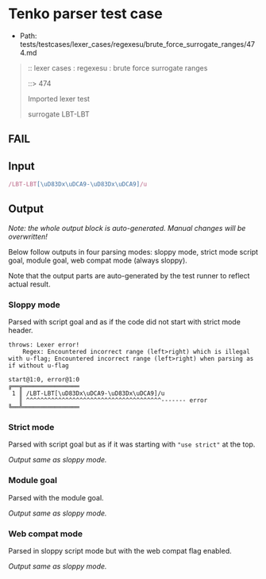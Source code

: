 # Tenko parser test case

- Path: tests/testcases/lexer_cases/regexesu/brute_force_surrogate_ranges/474.md

> :: lexer cases : regexesu : brute force surrogate ranges
>
> ::> 474
>
> Imported lexer test
>
> surrogate LBT-LBT

## FAIL

## Input

`````js
/LBT-LBT[\uD83Dx\uDCA9-\uD83Dx\uDCA9]/u
`````

## Output

_Note: the whole output block is auto-generated. Manual changes will be overwritten!_

Below follow outputs in four parsing modes: sloppy mode, strict mode script goal, module goal, web compat mode (always sloppy).

Note that the output parts are auto-generated by the test runner to reflect actual result.

### Sloppy mode

Parsed with script goal and as if the code did not start with strict mode header.

`````
throws: Lexer error!
    Regex: Encountered incorrect range (left>right) which is illegal with u-flag; Encountered incorrect range (left>right) when parsing as if without u-flag

start@1:0, error@1:0
╔══╦════════════════
 1 ║ /LBT-LBT[\uD83Dx\uDCA9-\uD83Dx\uDCA9]/u
   ║ ^^^^^^^^^^^^^^^^^^^^^^^^^^^^^^^^^^^^^^------- error
╚══╩════════════════

`````

### Strict mode

Parsed with script goal but as if it was starting with `"use strict"` at the top.

_Output same as sloppy mode._

### Module goal

Parsed with the module goal.

_Output same as sloppy mode._

### Web compat mode

Parsed in sloppy script mode but with the web compat flag enabled.

_Output same as sloppy mode._
